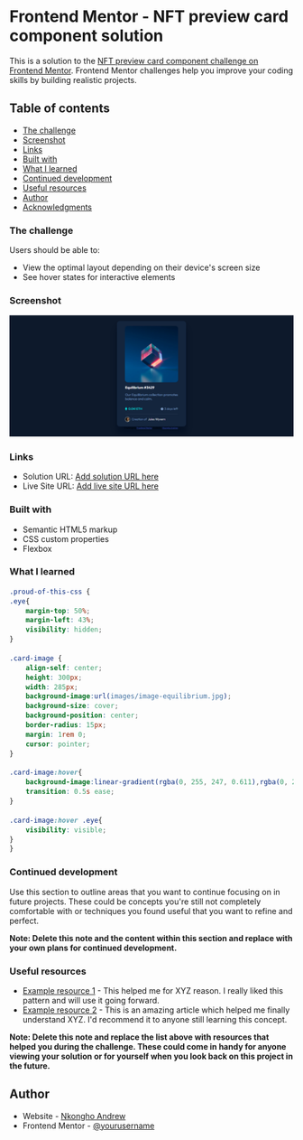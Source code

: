 # Frontend Mentor - NFT preview card component solution

This is a solution to the [NFT preview card component challenge on Frontend Mentor](https://www.frontendmentor.io/challenges/nft-preview-card-component-SbdUL_w0U). Frontend Mentor challenges help you improve your coding skills by building realistic projects. 

## Table of contents

  - [The challenge](#the-challenge)
  - [Screenshot](#screenshot)
  - [Links](#links)
  - [Built with](#built-with)
  - [What I learned](#what-i-learned)
  - [Continued development](#continued-development)
  - [Useful resources](#useful-resources)
- [Author](#author)
- [Acknowledgments](#acknowledgments)



### The challenge

Users should be able to:

- View the optimal layout depending on their device's screen size
- See hover states for interactive elements

### Screenshot

![](./\images\Screenshot.png)


### Links

- Solution URL: [Add solution URL here](https://your-solution-url.com)
- Live Site URL: [Add live site URL here](https://your-live-site-url.com)


### Built with

- Semantic HTML5 markup
- CSS custom properties
- Flexbox


### What I learned


```css
.proud-of-this-css {
.eye{
    margin-top: 50%;
    margin-left: 43%;
    visibility: hidden;
}

.card-image {
    align-self: center;
    height: 300px;
    width: 285px;
    background-image:url(images/image-equilibrium.jpg);
    background-size: cover;
    background-position: center;
    border-radius: 15px;
    margin: 1rem 0;
    cursor: pointer;
}

.card-image:hover{
    background-image:linear-gradient(rgba(0, 255, 247, 0.611),rgba(0, 255, 247, 0.611)),url(images/image-equilibrium.jpg);
    transition: 0.5s ease;
}

.card-image:hover .eye{ 
    visibility: visible;
}
}
```
### Continued development

Use this section to outline areas that you want to continue focusing on in future projects. These could be concepts you're still not completely comfortable with or techniques you found useful that you want to refine and perfect.

**Note: Delete this note and the content within this section and replace with your own plans for continued development.**

### Useful resources

- [Example resource 1](https://www.example.com) - This helped me for XYZ reason. I really liked this pattern and will use it going forward.
- [Example resource 2](https://www.example.com) - This is an amazing article which helped me finally understand XYZ. I'd recommend it to anyone still learning this concept.

**Note: Delete this note and replace the list above with resources that helped you during the challenge. These could come in handy for anyone viewing your solution or for yourself when you look back on this project in the future.**

## Author

- Website - [Nkongho Andrew](https://www.your-site.com)
- Frontend Mentor - [@yourusername](https://www.frontendmentor.io/profile/yourusername)


